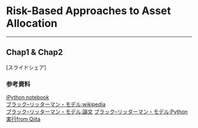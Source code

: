 # Risk-Based Approaches to Asset Allocation
------------
## Chap1 & Chap2  
[スライドシェア]  
### 参考資料  
[iPython notebook](Chap1_Chap2)  
[ブラック–リッターマン・モデル:wikipedia](https://ja.wikipedia.org/wiki/%E3%83%96%E3%83%A9%E3%83%83%E3%82%AF%E2%80%93%E3%83%AA%E3%83%83%E3%82%BF%E3%83%BC%E3%83%9E%E3%83%B3%E3%83%BB%E3%83%A2%E3%83%87%E3%83%AB)  
[ブラック–リッターマン・モデル:論文](http://www.sef.hku.hk/tpg/econ6017/2011/black-litterman-1992.pdf)
[ブラック–リッターマン・モデル:Python実行from Qiita](http://qiita.com/nokomitch/items/0d1812763114e6266bf3)
